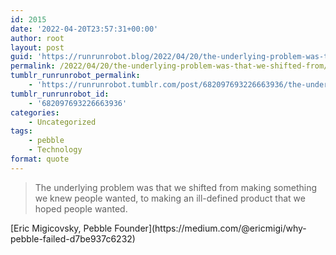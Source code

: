 ```yaml
---
id: 2015
date: '2022-04-20T23:57:31+00:00'
author: root
layout: post
guid: 'https://runrunrobot.blog/2022/04/20/the-underlying-problem-was-that-we-shifted-from/'
permalink: /2022/04/20/the-underlying-problem-was-that-we-shifted-from/
tumblr_runrunrobot_permalink:
    - 'https://runrunrobot.tumblr.com/post/682097693226663936/the-underlying-problem-was-that-we-shifted-from'
tumblr_runrunrobot_id:
    - '682097693226663936'
categories:
    - Uncategorized
tags:
    - pebble
    - Technology
format: quote
---
```


> The underlying problem was that we shifted from making something we knew people wanted, to making an ill-defined product that we hoped people wanted.

<div class="attribution">[Eric Migicovsky, Pebble Founder](https://medium.com/@ericmigi/why-pebble-failed-d7be937c6232)</div>